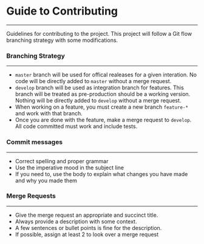 # Guide to Contributing
---
Guidelines for contributing to the project. This project will follow a Git flow branching strategy with some modifications.

### Branching Strategy
--- 
-  `master` branch will be used for offical realeases for a given interation. No code will be directly added to `master` without a merge request.
-  `develop` branch will be used as integration branch for features. This branch will be treated as pre-production should be a working version. Nothing will be directly added to `develop` without a merge request.
-  When working on a feature, you must create a new branch `feature-*` and work with that branch.
-  Once you are done with the feature, make a merge request to `develop`. All code committed must work and include tests.

### Commit messages
--- 
- Correct spelling and proper grammar
- Use the imperative mood in the subject line
- If you need to, use the body to explain what changes you have made and why you made them

### Merge Requests
--- 
- Give the merge request an appropriate and succinct title.
- Always provide a description with some context.
- A few sentences or bullet points is fine for the description.
- If possible, assign at least 2 to look over a merge request

